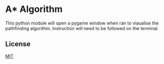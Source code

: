 # A* Algorithm

This python module will open a pygame window when ran to viaualise the pathfinding algorithm. Instruction will need to be followed on the terminal.

## License
[MIT](https://choosealicense.com/licenses/mit/)
